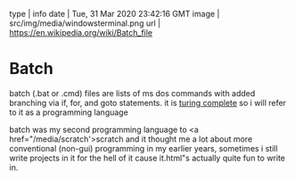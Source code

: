 type | info
date | Tue, 31 Mar 2020 23:42:16 GMT
image | src/img/media/windowsterminal.png
url | https://en.wikipedia.org/wiki/Batch_file

# Batch

batch (.bat or .cmd) files are lists of ms dos commands with added branching via if, for, and goto statements. it is <a class='external' href='https://stackoverflow.com/questions/11126539/is-batch-turing-complete'>turing complete</a> so i will refer to it as a programming language

batch was my second programming language to <a href="/media/scratch'>scratch</a> and it thought me a lot about more conventional (non-gui) programming in my earlier years, sometimes i still write projects in it for the hell of it cause it.html"s actually quite fun to write in.
